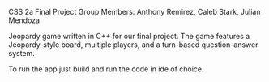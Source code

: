 CSS 2a Final Project
Group Members: Anthony Remirez, Caleb Stark, Julian Mendoza

Jeopardy game written in C++ for our final project. The game features a Jeopardy-style board, multiple players, and a turn-based question-answer system.

To run the app just build and run the code in ide of choice.
